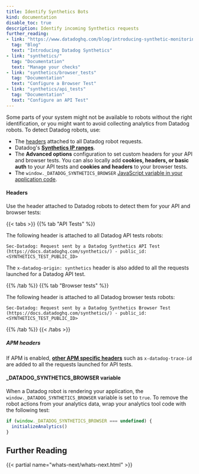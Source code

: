 ```yaml
---
title: Identify Synthetics Bots
kind: documentation
disable_toc: true
description: Identify incoming Synthetics requests
further_reading:
- link: "https://www.datadoghq.com/blog/introducing-synthetic-monitoring/"
  tag: "Blog"
  text: "Introducing Datadog Synthetics"
- link: "synthetics/"
  tag: "Documentation"
  text: "Manage your checks"
- link: "synthetics/browser_tests"
  tag: "Documentation"
  text: "Configure a Browser Test"
- link: "synthetics/api_tests"
  tag: "Documentation"
  text: "Configure an API Test"
---
```


Some parts of your system might not be available to robots without the right identification, or you might want to avoid collecting analytics from Datadog robots. To detect Datadog robots, use:

* The [headers](#headers) attached to all Datadog robot requests.
* Datadog's [**Synthetics IP ranges**][1].
* The **Advanced options** configuration to set custom headers for your API and browser tests. You can also locally add **cookies, headers, or basic auth** to your API tests and **cookies and headers** to your browser tests.
* The `window._DATADOG_SYNTHETICS_BROWSER` [JavaScript variable in your application code](#_datadog_synthetics_browser-variable).

#### Headers

Use the header attached to Datadog robots to detect them for your API and browser tests:

{{< tabs >}}
{{% tab "API Tests" %}}

The following header is attached to all Datadog API tests robots:

`Sec-Datadog: Request sent by a Datadog Synthetics API Test (https://docs.datadoghq.com/synthetics/) - public_id: <SYNTHETICS_TEST_PUBLIC_ID>`


The `x-datadog-origin: synthetics` header is also added to all the requests launched for a Datadog API test.

{{% /tab %}}
{{% tab "Browser tests" %}}

The following header is attached to all Datadog browser tests robots:

`Sec-Datadog: Request sent by a Datadog Synthetics Browser Test (https://docs.datadoghq.com/synthetics/) - public_id: <SYNTHETICS_TEST_PUBLIC_ID>`

{{% /tab %}}
{{< /tabs >}}

##### APM headers

If APM is enabled, [**other APM specific headers**][2] such as `x-datadog-trace-id` are added to all the requests launched for API tests.

#### _DATADOG_SYNTHETICS_BROWSER variable

When a Datadog robot is rendering your application, the `window._DATADOG_SYNTHETICS_BROWSER` variable is set to `true`. To remove the robot actions from your analytics data, wrap your analytics tool code with the following test:

```javascript
if (window._DATADOG_SYNTHETICS_BROWSER === undefined) {
  initializeAnalytics()
}
```

## Further Reading

{{< partial name="whats-next/whats-next.html" >}}

[1]: https://ip-ranges.datadoghq.com/synthetics.json
[2]: /synthetics/apm/#how-are-traces-linked-to-tests
